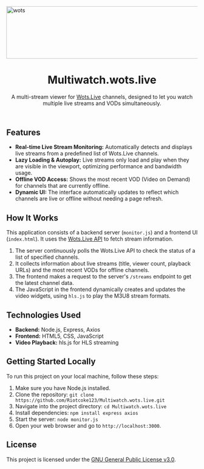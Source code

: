 <!DOCTYPE html>
<html lang="en">
<head>
    <meta charset="UTF-8">
    <meta name="viewport" content="width=device-width, initial-scale=1.0">
    <title>README | Multiwatch</title>
    <script src="https://cdn.tailwindcss.com"></script>
</head>
<body class="bg-slate-900 text-white p-6">
    <div class="max-w-4xl mx-auto space-y-8">
        <div class="flex justify-center">
            <img width="533" height="138" alt="wots" src="https://github.com/user-attachments/assets/35008bb8-cf04-40dd-abe4-768f054abed0" />
        </div>
        <header class="text-center space-y-2">
            <h1 class="text-4xl md:text-5xl font-extrabold text-indigo-400">Multiwatch.wots.live</h1>
            <p class="text-lg text-slate-300">A multi-stream viewer for <a href="https://wots.live/" class="text-indigo-400 hover:text-indigo-200 underline">Wots.Live</a> channels, designed to let you watch multiple live streams and VODs simultaneously.</p>
        </header>
        <section class="space-y-4">
            <h2 class="text-2xl md:text-3xl font-bold text-indigo-300">Features</h2>
            <ul class="list-disc list-inside space-y-2 text-slate-200">
                <li><strong class="font-semibold">Real-time Live Stream Monitoring:</strong> Automatically detects and displays live streams from a predefined list of Wots.Live channels.</li>
                <li><strong class="font-semibold">Lazy Loading & Autoplay:</strong> Live streams only load and play when they are visible in the viewport, optimizing performance and bandwidth usage.</li>
                <li><strong class="font-semibold">Offline VOD Access:</strong> Shows the most recent VOD (Video on Demand) for channels that are currently offline.</li>
                <li><strong class="font-semibold">Dynamic UI:</strong> The interface automatically updates to reflect which channels are live or offline without needing a page refresh.</li>
            </ul>
        </section>
        <section class="space-y-4">
            <h2 class="text-2xl md:text-3xl font-bold text-indigo-300">How It Works</h2>
            <p class="text-slate-200">
                This application consists of a backend server (<code>monitor.js</code>) and a frontend UI (<code>index.html</code>). It uses the <a href="https://github.com/Riotcoke123/wots.live_API_V1" class="text-indigo-400 hover:text-indigo-200 underline">Wots.Live API</a> to fetch stream information.
            </p>
            <ol class="list-decimal list-inside space-y-2 text-slate-200">
                <li>The server continuously polls the Wots.Live API to check the status of a list of specified channels.</li>
                <li>It collects information about live streams (title, viewer count, playback URLs) and the most recent VODs for offline channels.</li>
                <li>The frontend makes a request to the server's <code>/streams</code> endpoint to get the latest channel data.</li>
                <li>The JavaScript in the frontend dynamically creates and updates the video widgets, using <code>hls.js</code> to play the M3U8 stream formats.</li>
            </ol>
        </section>
        <section class="space-y-4">
            <h2 class="text-2xl md:text-3xl font-bold text-indigo-300">Technologies Used</h2>
            <ul class="list-disc list-inside space-y-2 text-slate-200">
                <li><strong class="font-semibold">Backend:</strong> Node.js, Express, Axios</li>
                <li><strong class="font-semibold">Frontend:</strong> HTML5, CSS, JavaScript</li>
                <li><strong class="font-semibold">Video Playback:</strong> hls.js for HLS streaming</li>
            </ul>
        </section>
                <section class="space-y-4">
            <h2 class="text-2xl md:text-3xl font-bold text-indigo-300">Getting Started Locally</h2>
            <p class="text-slate-200">To run this project on your local machine, follow these steps:</p>
            <ol class="list-decimal list-inside space-y-2 text-slate-200">
                <li>Make sure you have Node.js installed.</li>
                <li>Clone the repository: <code>git clone https://github.com/Riotcoke123/Multiwatch.wots.live.git</code></li>
                <li>Navigate into the project directory: <code>cd Multiwatch.wots.live</code></li>
                <li>Install dependencies: <code>npm install express axios</code></li>
                <li>Start the server: <code>node monitor.js</code></li>
                <li>Open your web browser and go to <code>http://localhost:3000</code>.</li>
            </ol>
        </section>
        <section class="space-y-4">
            <h2 class="text-2xl md:text-3xl font-bold text-indigo-300">License</h2>
            <p class="text-slate-200">
                This project is licensed under the <a href="https://www.gnu.org/licenses/gpl-3.0.en.html" class="text-indigo-400 hover:text-indigo-200 underline">GNU General Public License v3.0</a>.
            </p>
        </section>
    </div>
</body>
</html>
